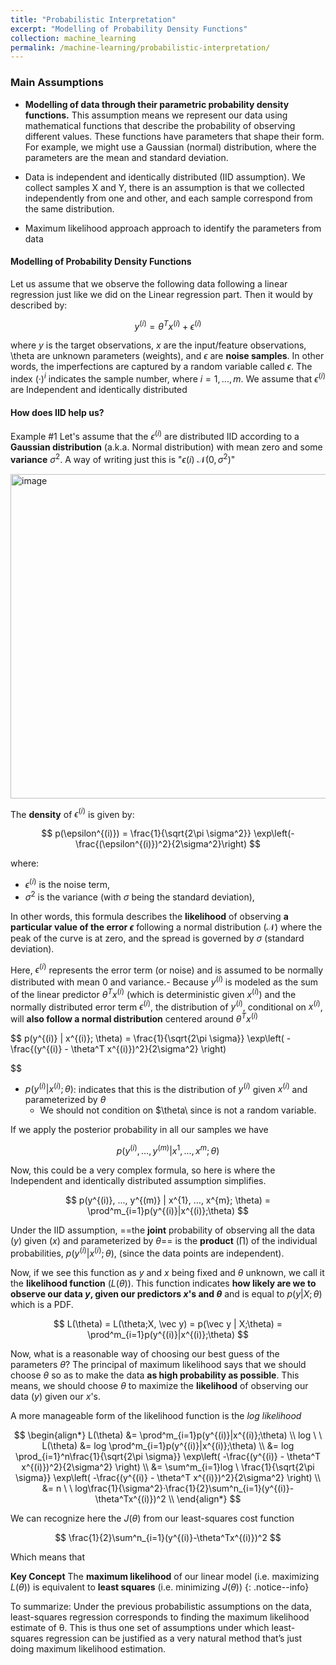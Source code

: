 ```yaml
---
title: "Probabilistic Interpretation"
excerpt: "Modelling of Probability Density Functions"
collection: machine_learning
permalink: /machine-learning/probabilistic-interpretation/
---
```


### Main Assumptions
- **Modelling of data through their parametric probability density functions.** 
This assumption means we represent our data using mathematical functions that describe the probability of observing different values. These functions have parameters that shape their form. For example, we might use a Gaussian (normal) distribution, where the parameters are the mean and standard deviation.

- Data is independent and identically distributed (IID assumption). We collect samples X and Y, there is an assumption is that we collected independently from one and other, and each sample correspond from the same distribution.
- Maximum likelihood approach approach to identify the parameters from data

#### Modelling of Probability Density Functions
Let us assume that we observe the following data following a linear regression just like we did on the Linear regression part. Then it would by described by: 

$$
y^{(i)} = \theta^Tx^{(i)} + \epsilon^{(i)}
$$

where $y$ is the target observations, $x$ are the input/feature observations, \theta are unknown parameters (weights), and $\epsilon$ are **noise samples**. In other words, the imperfections are captured by a random variable called $\epsilon$. The index $(·)^{i}$ indicates the sample number, where $i = 1,...,m$. 
We assume that $\epsilon^{(i)}$ are Independent and identically distributed

#### How does IID help us? 
Example #1
Let's assume that the $\epsilon^{(i)}$ are distributed IID according to a **Gaussian distribution** (a.k.a. Normal distribution) with mean zero and some **variance** $\sigma^2$. 
A way of writing  just this is "$\epsilon{(i)} ~\mathcal{N}(0, \sigma^2)$"

<img width="519" alt="image" src="https://github.com/user-attachments/assets/15368b19-e1fc-4546-bf71-f18632f31a8f">


The **density** of $\epsilon^{(i)}$ is given by:

$$
p(\epsilon^{(i)}) = \frac{1}{\sqrt{2\pi \sigma^2}} \exp\left(-\frac{(\epsilon^{(i)})^2}{2\sigma^2}\right)
$$

where:
- $\epsilon^{(i)}$ is the noise term,
- $\sigma^2$ is the variance (with $\sigma$ being the standard deviation),

In other words, this formula describes the **likelihood** of observing **a particular value of the error $\epsilon$** following a normal distribution ($\mathcal{N}$) where the peak of the curve is at zero, and the spread is governed by $\sigma$ (standard deviation). 

Here, $\epsilon^{(i)}$ represents the error term (or noise) and is assumed to be normally distributed with mean 0 and variance.- Because $y^{(i)}$ is modeled as the sum of the linear predictor $\theta^T x^{(i)}$ (which is deterministic given $x^{(i)}$) and the normally distributed error term $\epsilon^{(i)}$, the distribution of $y^{(i)}$, conditional on $x^{(i)}$, will **also follow a normal distribution** centered around $\theta^T x^{(i)}$

$$
     p(y^{(i)} | x^{(i)}; \theta) = \frac{1}{\sqrt{2\pi \sigma}} \exp\left( -\frac{(y^{(i)} - \theta^T x^{(i)})^2}{2\sigma^2} \right)
     
$$

- $p(y^{(i)} | x^{(i)}; \theta)$: indicates that this is the distribution of $y^{(i)}$ given $x^{(i)}$ and parameterized by $θ$
	 - We should not condition on $\theta\ since is not a random variable. 

If we apply the posterior probability in all our samples we have

$$
p(y^{(i)}, ..., y^{(m)} | x^{1}, ..., x^{m}; \theta)
$$

Now, this could be a very complex formula, so here is where the Independent and identically distributed assumption simplifies. 

$$
p(y^{(i)}, ..., y^{(m)} | x^{1}, ..., x^{m}; \theta) = \prod^m_{i=1}p(y^{(i)}|x^{(i)};\theta)
$$

Under the IID assumption, ==the **joint** probability of observing all the data ($y$) given ($x$) and parameterized by $\theta$== is the **product** ($\prod$) of the individual probabilities, $p(y^{(i)}|x^{(i)};\theta)$, (since the data points are independent). 

Now, if we see this function as $y$ and $x$ being fixed and $\theta$ unknown, we call it the **likelihood function** ($L(\theta$)). This function indicates **how likely are we to observe our data $y$, given our predictors $x$'s and $\theta$** and is equal to $p(y | X; \theta$) which is a PDF.

$$
L(\theta) = L(\theta;X, \vec y) = p(\vec y | X;\theta) = \prod^m_{i=1}p(y^{(i)}|x^{(i)};\theta)
$$


Now,  what is a reasonable way of choosing our best guess of the parameters $θ$?
The principal of maximum likelihood says that we should choose $\theta$ so as to make the data **as high probability as possible**. This means, we should choose $\theta$ to maximize the **likelihood** of observing our data ($y$) given our $x$'s.  

A more manageable form of the likelihood function is the *log likelihood* 

$$
\begin{align*}
L(\theta) &=  \prod^m_{i=1}p(y^{(i)}|x^{(i)};\theta)
\\
log \ \ L(\theta) &=  log \prod^m_{i=1}p(y^{(i)}|x^{(i)};\theta)
\\ 
&= log \prod_{i=1}^n\frac{1}{\sqrt{2\pi \sigma}} \exp\left( -\frac{(y^{(i)} - \theta^T x^{(i)})^2}{2\sigma^2} \right)
\\ 
&= \sum^m_{i=1}log \ \frac{1}{\sqrt{2\pi \sigma}} \exp\left( -\frac{(y^{(i)} - \theta^T x^{(i)})^2}{2\sigma^2} \right)
\\ 
&= n \ \ log\frac{1}{\sigma^2}·\frac{1}{2}\sum^n_{i=1}(y^{(i)}-\theta^Tx^{(i)})^2
\\
\end{align*}
$$

We can recognize here the $J(\theta)$ from our least-squares cost function

$$
\frac{1}{2}\sum^n_{i=1}(y^{(i)}-\theta^Tx^{(i)})^2
$$

Which means that 

**Key Concept** The **maximum likelihood** of our linear model (i.e. maximizing $L(\theta)$) is equivalent to **least squares** (i.e. minimizing $J(\theta))$
{: .notice--info}

To summarize: Under the previous probabilistic assumptions on the data, least-squares regression corresponds to finding the maximum likelihood estimate of θ. This is thus one set of assumptions under which least-squares regression can be justified as a very natural method that’s just doing maximum likelihood estimation.


